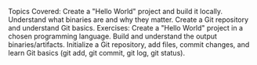 Topics Covered:
	Create a "Hello World" project and build it locally.
	Understand what binaries are and why they matter.
	Create a Git repository and understand Git basics.
Exercises:
	Create a "Hello World" project in a chosen programming language.
	Build and understand the output binaries/artifacts.
	Initialize a Git repository, add files, commit changes, and learn Git basics (git add, git commit, git log, git status).